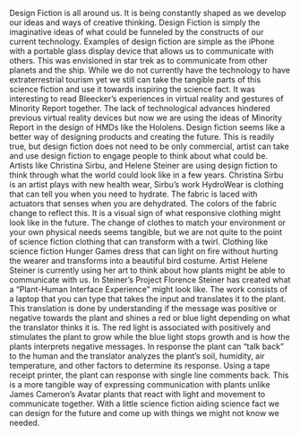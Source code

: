 Design Fiction is all around us. It is being constantly shaped as we develop our ideas and ways of creative thinking. Design Fiction is simply the imaginative ideas of what could be funneled by the constructs of our current technology. Examples of design fiction are simple as the iPhone with a portable glass display device that allows us to communicate with others. This was envisioned in star trek as to communicate from other planets and the ship. While we do not currently have the technology to have extraterrestrial tourism yet we still can take the tangible parts of this science fiction and use it towards inspiring the science fact. It was interesting to read Bleecker’s experiences in virtual reality and gestures of Minority Report together. The lack of technological advances hindered previous virtual reality devices but now we are using the ideas of Minority Report in the design of HMDs like the Hololens. 
Design fiction seems like a better way of designing products and creating the future. This is readily true, but design fiction does not need to be only commercial, artist can take and use design fiction to engage people to think about what could be. Artists like Christina Sirbu, and Helene Steiner are using design fiction to think through what the world could look like in a few years. Christina Sirbu is an artist plays with new health wear, Sirbu’s work HydroWear is clothing that can tell you when you need to hydrate. The fabric is laced with actuators that senses when you are dehydrated. The colors of the fabric change to reflect this. It is a visual sign of what responsive clothing might look like in the future. The change of clothes to match your environment or your own physical needs seems tangible, but we are not quite to the point of science fiction clothing that can transform with a twirl. Clothing like science fiction Hunger Games dress that can light on fire without hurting the wearer and transforms into a beautiful bird costume. 
Artist Helene Steiner is currently using her art to think about how plants might be able to communicate with us. In Steiner’s Project Florence Steiner has created what a “Plant-Human Interface Experience” might look like. The work consists of a laptop that you can type that takes the input and translates it to the plant. This translation is done by understanding if the message was positive or negative towards the plant and shines a red or blue light depending on what the translator thinks it is. The red light is associated with positively and stimulates the plant to grow while the blue light stops growth and is how the plants interprets negative messages. In response the plant can “talk back” to the human and the translator analyzes the plant’s soil, humidity, air temperature, and other factors to determine its response. Using a tape receipt printer, the plant can response with single line comments back. This is a more tangible way of expressing communication with plants unlike James Cameron’s Avatar plants that react with light and movement to communicate together. With a little science fiction aiding science fact we can design for the future and come up with things we might not know we needed.
